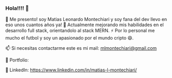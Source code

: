 ### Hola!!!! 👋

👋 Me presento! soy Matias Leonardo Montechiari y soy fana del dev llevo en eso unos cuantos años ya! 
🌱 Actualmente  mejorando mis habilidades en el desarrollo full stack, orientandolo al stack MERN. 
⚡ Por lo personal me mucho el futbol y soy un apasionado por el mundo cripto 😄.

📫 Si necesitas contactarme este es mi mail: mlmontechiari@gmail.com

💾 Portfolio:

💬 LinkedIn: https://www.linkedin.com/in/matias-l-montechiari/

<!--
**MLMontechiari/MLMontechiari** is a ✨ _special_ ✨ repository because its `README.md` (this file) appears on your GitHub profile.

Here are some ideas to get you started:

- 🔭 I’m currently working on ...
- 🌱 I’m currently learning ...
- 👯 I’m looking to collaborate on ...
- 🤔 I’m looking for help with ...
- 💬 Ask me about ...
- 📫 How to reach me: ...
- 😄 Pronouns: ...
- ⚡ Fun fact: ...
-->
